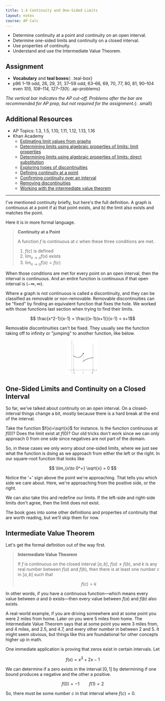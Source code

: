 ```yaml
---
title: 1.4 Continuity and One-Sided Limits
layout: notes
course: AP Calc
---
```


- Determine continuity at a point and continuity on an open interval.
- Determine one-sided limits and continuity on a closed interval.
- Use properties of continuity.
- Understand and use the Intermediate Value Theorem.

## Assignment

- **Vocabulary** and **teal boxes**{: .teal-box}
- p96 1–19 odd, 26, 29, 31, 37–59 odd, 63–66, 69, 70, 77, 80, 81, 90–104 even *105, 108–114, 127–130*{: .ap-problems}

*The vertical bar indicates the AP cut-off. Problems after the bar are recommended for AP prep, but not required for the assignment.*{: .small}

## Additional Resources

- AP Topics: 1.3, 1.5, 1.10, 1.11, 1.12, 1.13, 1.16
- Khan Academy
  - [Estimating limit values from graphs](https://www.khanacademy.org/math/ap-calculus-ab/ab-limits-new/ab-1-3/v/limits-from-graphs)
  - [Determining limits using algebraic properties of limits: limit properties](https://www.khanacademy.org/math/ap-calculus-ab/ab-limits-new/ab-1-5a/v/limit-properties)
  - [Determining limits using algebraic properties of limits: direct substitution](https://www.khanacademy.org/math/ap-calculus-ab/ab-limits-new/ab-1-5b/v/limit-by-substitution)
  - [Exploring types of discontinuities](https://www.khanacademy.org/math/ap-calculus-ab/ab-limits-new/ab-1-10/v/types-of-discontinuities)
  - [Defining continuity at a point](https://www.khanacademy.org/math/ap-calculus-ab/ab-limits-new/ab-1-11/v/continuity-at-a-point)
  - [Confirming continuity over an interval](https://www.khanacademy.org/math/ap-calculus-ab/ab-limits-new/ab-1-12/v/continuity-over-an-interval)
  - [Removing discontinuities](https://www.khanacademy.org/math/ap-calculus-ab/ab-limits-new/ab-1-13/v/defining-a-function-at-a-point-to-make-it-continuous)
  - [Working with the intermediate value theorem](https://www.khanacademy.org/math/ap-calculus-ab/ab-limits-new/ab-1-16/v/intermediate-value-theorem)

---

I've mentioned continuity briefly, but here's the full definition. A graph is continuous at a point if a) that point exists, and b) the limit also exists and matches the point.

Here it is in more formal language.

> **Continuity at a Point**
>
> A function $f$ is continuous at $c$ when these three conditions are met.
>
> 1. $f(c)$ is defined
> 2. $\lim_{x\to c} f(x)$ exists
> 3. $\lim_{x\to c} f(x) = f(c)$

When those conditions are met for every point on an open interval, then the interval is continuous. And an entire function is continuous if that open interval is $(-\infty,\infty)$.

Where a graph is not continuous is called a discontinuity, and they can be classified as removable or non-removable. Removable discontinuities can be "fixed" by finding an equivalent function that fixes the hole. We worked with those functions last section when trying to find their limits.

$$ \frac{x^2-1}{x-1} = \frac{(x-1)(x+1)}{x-1} = x+1$$

Removable discontinuities can't be fixed. They usually see the function taking off to infinity or "jumping" to another function, like below.

<center><img src="./img/1.4-jump.png" width="100" alt="Non-removable jump discontinuity"></center>

## One-Sided Limits and Continuity on a Closed Interval

So far, we've talked about continuity on an open interval. On a closed-interval things change a bit, mostly because there is a hard break at the end of the interval.

Take the function $f(x)=\sqrt{x}$ for instance. Is the function continuous at $f(0)$? Does the limit exist at $f(0)$? Our old tricks don't work since we can only approach 0 from one side since negatives are not part of the domain.

So, in these cases we only worry about one-sided limits, where we just see what the function is doing as we approach from either the left or the right. In our square-root function that looks like

$$ \lim_{x\to 0^+} \sqrt{x} = 0 $$

Notice the '+' sign above the point we're approaching. That tells you which side we care about. Here, we're approaching from the positive side, or the right.

We can also take this and redefine our limits. If the left-side and right-side limits don't agree, then the limit does not exist.

The book goes into some other definitions and properties of continuity that are worth reading, but we'll skip them for now.

## Intermediate Value Theorem

Let's get the formal definition out of the way first.

> **Intermediate Value Theorem**
>
> If $f$ is continuous on the closed interval $[a,b]$, $f(a)\neq f(b)$, and $k$ is any real number between $f(a)$ and $f(b)$, then there is at least one number $c$ in $[a,b]$ such that
>
> $$f(c)=k$$

In other words, if you have a continuous function—which means every value between $a$ and $b$ exists—then every value between $f(a)$ and $f(b)$ also exists.

A real-world example, if you are driving somewhere and at some point you were 2 miles from home. Later on you were 5 miles from home. The Intermediate Value Theorem says that at some point you were 3 miles from, and 4 miles, and 2.5, and 4.7, and every other number in between 2 and 5. It might seem obvious, but things like this are foundational for other concepts higher up in math.

One immediate application is proving that zeros exist in certain intervals. Let

$$ f(x) = x^3 + 2x - 1 $$

We can determine if a zero exists in the interval $[0,1]$ by determining if one bound produces a negative and the other a positive.

$$ f(0) = - 1 \qquad f(1) = 2 $$

So, there must be some number $c$ in that interval where $f(c) = 0$.
